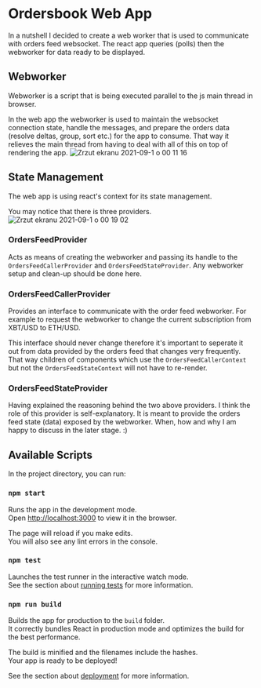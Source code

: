 # Ordersbook Web App

In a nutshell I decided to create a web worker that is used to communicate with orders feed websocket. The react app queries (polls) then the webworker for data ready to be displayed.

## Webworker
Webworker is a script that is being executed parallel to the js main thread in browser. 

In the web app the webworker is used to maintain the websocket connection state, handle the messages, and prepare the orders data (resolve deltas, group, sort etc.) for the app to consume. That way it relieves the main thread from having to deal with all of this on top of rendering the app.
![Zrzut ekranu 2021-09-1 o 00 11 16](https://user-images.githubusercontent.com/2019970/131582663-0905f18e-e103-4094-8ad0-2bf7b01e5c3c.png)

## State Management
The web app is using react's context for its state management.

You may notice that there is three providers. 
![Zrzut ekranu 2021-09-1 o 00 19 02](https://user-images.githubusercontent.com/2019970/131583050-5de58cda-6c81-4a1c-a1ba-6f6a1638832b.png)

### OrdersFeedProvider
Acts as means of creating the webworker and passing its handle to the `OrdersFeedCallerProvider` and `OrdersFeedStateProvider`. Any webworker setup and clean-up should be done here.

### OrdersFeedCallerProvider
Provides an interface to communicate with the order feed webworker. For example to request the webworker to change the current subscription from XBT/USD to ETH/USD.

This interface should never change therefore it's important to seperate it out from data provided by the orders feed that changes very frequently. That way children of components which use the `OrdersFeedCallerContext` but not the `OrdersFeedStateContext` will not have to re-render.

### OrdersFeedStateProvider
Having explained the reasoning behind the two above providers. I think the role of this provider is self-explanatory. It is meant to provide the orders feed state (data) exposed by the webworker. When, how and why I am happy to discuss in the later stage. :)



## Available Scripts

In the project directory, you can run:

### `npm start`

Runs the app in the development mode.\
Open [http://localhost:3000](http://localhost:3000) to view it in the browser.

The page will reload if you make edits.\
You will also see any lint errors in the console.

### `npm test`

Launches the test runner in the interactive watch mode.\
See the section about [running tests](https://facebook.github.io/create-react-app/docs/running-tests) for more information.

### `npm run build`

Builds the app for production to the `build` folder.\
It correctly bundles React in production mode and optimizes the build for the best performance.

The build is minified and the filenames include the hashes.\
Your app is ready to be deployed!

See the section about [deployment](https://facebook.github.io/create-react-app/docs/deployment) for more information.



